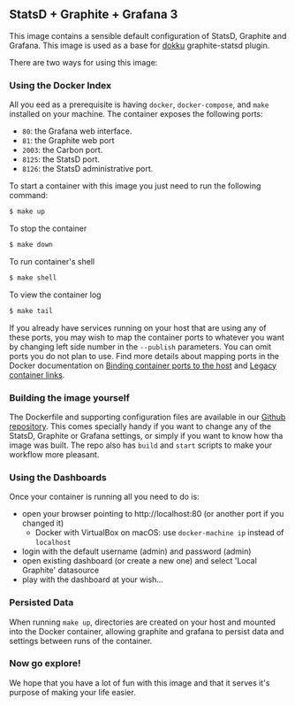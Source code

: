 StatsD + Graphite + Grafana 3
-----------------------------

This image contains a sensible default configuration of StatsD, Graphite and Grafana. This image is used as a base for [dokku](https://github.com/progrium/dokku) graphite-statsd plugin.

There are two ways for using this image:

### Using the Docker Index ###

All you eed as a prerequisite is having `docker`, `docker-compose`, and `make` installed on your machine. The container exposes the following ports:

- `80`: the Grafana web interface.
- `81`: the Graphite web port
- `2003`: the Carbon port. 
- `8125`: the StatsD port.
- `8126`: the StatsD administrative port.

To start a container with this image you just need to run the following command:

```bash
$ make up
```

To stop the container
```bash
$ make down
```

To run container's shell
```bash
$ make shell
```

To view the container log
```bash
$ make tail
```

If you already have services running on your host that are using any of these ports, you may wish to map the container
ports to whatever you want by changing left side number in the `--publish` parameters. You can omit ports you do not plan to use. Find more details about mapping ports in the Docker documentation on [Binding container ports to the host](https://docs.docker.com/engine/userguide/networking/default_network/binding/) and [Legacy container links](https://docs.docker.com/engine/userguide/networking/default_network/dockerlinks/).

### Building the image yourself ###

The Dockerfile and supporting configuration files are available in our [Github repository](https://github.com/jlachowski/docker-grafana-graphite).
This comes specially handy if you want to change any of the StatsD, Graphite or Grafana settings, or simply if you want
to know how tha image was built. The repo also has `build` and `start` scripts to make your workflow more pleasant.

### Using the Dashboards ###

Once your container is running all you need to do is:

- open your browser pointing to http://localhost:80 (or another port if you changed it)
  - Docker with VirtualBox on macOS: use `docker-machine ip` instead of `localhost`
- login with the default username (admin) and password (admin)
- open existing dashboard (or create a new one) and select 'Local Graphite' datasource
- play with the dashboard at your wish...

### Persisted Data ###

When running `make up`, directories are created on your host and mounted into the Docker container, allowing graphite and grafana to persist data and settings between runs of the container.

### Now go explore! ###

We hope that you have a lot of fun with this image and that it serves it's
purpose of making your life easier.
